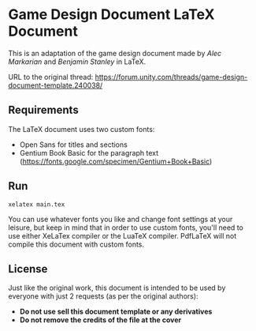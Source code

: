 
# Game Design Document LaTeX Document

This is an adaptation of the game design document made by *Alec Markarian* and *Benjamin Stanley* in LaTeX.

URL to the original thread:
https://forum.unity.com/threads/game-design-document-template.240038/

## Requirements
The LaTeX document uses two custom fonts:
 - Open Sans for titles and sections
 - Gentium Book Basic for the paragraph text (https://fonts.google.com/specimen/Gentium+Book+Basic)

## Run
`xelatex main.tex`

You can use whatever fonts you like and change font settings at your leisure, but keep in mind that in order to use custom fonts, you'll need to use either XeLaTex compiler or the LuaTeX compiler. PdfLaTeX will not compile this document with custom fonts.

## License
Just like the original work, this document is intended to be used by everyone with just 2 requests (as per the original authors):
 - **Do not use sell this document template or any derivatives**
 - **Do not remove the credits of the file at the cover**
